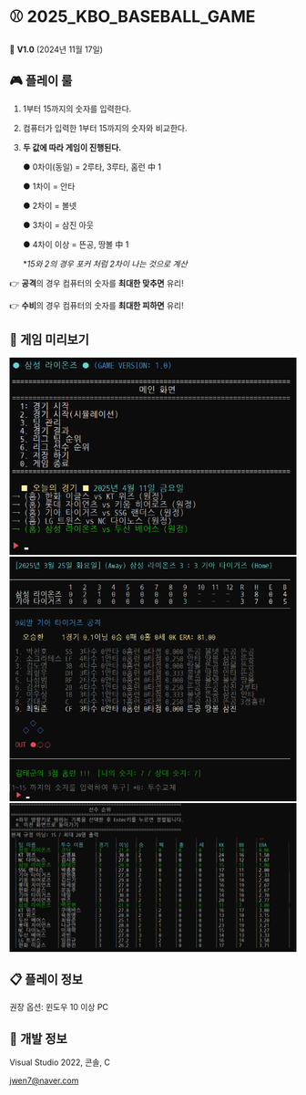 # ⚾ 2025_KBO_BASEBALL_GAME

🏏 **V1.0** (2024년 11월 17일)

## 🎮 플레이 룰
1. 1부터 15까지의 숫자를 입력한다.
2. 컴퓨터가 입력한 1부터 15까지의 숫자와 비교한다.
3. **두 값에 따라 게임이 진행된다.**
   
   ● 0차이(동일) = 2루타, 3루타, 홈런 中 1
   
   ● 1차이 = 안타
   
   ● 2차이 = 볼넷

   ● 3차이 = 삼진 아웃

   ● 4차이 이상 = 뜬공, 땅볼 中 1

   **15와 2의 경우 포커 처럼 2차이 나는 것으로 계산*
   

👉 **공격**의 경우 컴퓨터의 숫자를 **최대한 맞추면** 유리!

👉 **수비**의 경우 컴퓨터의 숫자를 **최대한 피하면** 유리!


## 🔎 게임 미리보기
![S1](https://github.com/Ahwhi/2025_KBO_BASEBALL_GAME/blob/main/%ED%94%8C%EB%A0%88%EC%9D%B4%EC%8A%A4%ED%81%AC%EB%A6%B0%EC%83%B71.png)
![S2](https://github.com/Ahwhi/2025_KBO_BASEBALL_GAME/blob/main/%ED%94%8C%EB%A0%88%EC%9D%B4%EC%8A%A4%ED%81%AC%EB%A6%B0%EC%83%B72.png)
![S3](https://github.com/Ahwhi/2025_KBO_BASEBALL_GAME/blob/main/%ED%94%8C%EB%A0%88%EC%9D%B4%EC%8A%A4%ED%81%AC%EB%A6%B0%EC%83%B73.png)


## 📋 플레이 정보
권장 옵션: 윈도우  10 이상 PC

## 🧾 개발 정보
Visual Studio 2022, 콘솔, C

jwen7@naver.com
